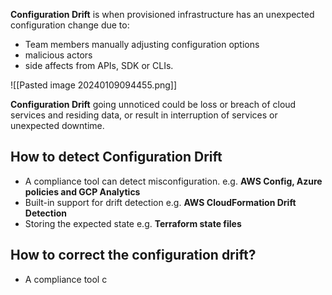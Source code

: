 **Configuration Drift** is when provisioned infrastructure has an unexpected configuration change due to:
- Team members manually adjusting configuration options
- malicious actors
- side affects from APIs, SDK or CLIs.

![[Pasted image 20240109094455.png]]

**Configuration Drift** going unnoticed could be loss or breach of cloud services and residing data, or result in interruption of services or unexpected downtime.

## How to detect Configuration Drift
- A compliance tool can detect misconfiguration. e.g. **AWS Config, Azure policies and GCP Analytics**
- Built-in support for drift detection e.g. **AWS CloudFormation Drift Detection**
- Storing the expected state e.g. **Terraform state files**

## How to correct the configuration drift?
- A compliance tool c